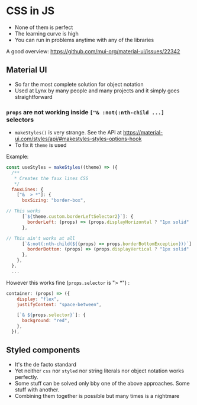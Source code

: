 # CSS in JS

- None of them is perfect
- The learning curve is high
- You can run in problems anytime with any of the libraries

A good overview: https://github.com/mui-org/material-ui/issues/22342

## Material UI

- So far the most complete solution for object notation
- Used at Lynx by many people and many projects and it simply goes straightforward

### `props` are not working inside `["& :not(:nth-child ...]` selectors

- `makeStyles()` is very strange. See the API at https://material-ui.com/styles/api/#makestyles-styles-options-hook
- To fix it `theme` is used

Example:

```js
const useStyles = makeStyles((theme) => ({
  /**
   * Creates the faux lines CSS
   */
  fauxLines: {
    ["&  > *"]: {
      boxSizing: "border-box",

// This works
      [`${theme.custom.borderLeftSelector2}`]: {
        borderLeft: (props) => (props.displayHorizontal ? "1px solid" : "none"),
      },

// This ain't works at all
      [`&:not(:nth-child(${(props) => props.borderBottomException}))`]: {
        borderBottom: (props) => (props.displayVertical ? "1px solid" : "none"),
      },
    },
  },
  ...
```

However this works fine (`props.selector` is "> *") :

```js
container: (props) => ({
    display: "flex",
    justifyContent: "space-between",

    [`& ${props.selector}`]: {
      background: "red",
    },
  }),
```

## Styled components

- It's the de facto standard
- Yet neither `css` nor `styled` nor string literals nor object notation works perfectly.
- Some stuff can be solved only bby one of the above approaches. Some stuff with another.
- Combining them together is possible but many times is a nightmare
